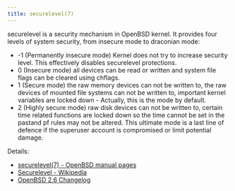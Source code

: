 ```yaml
---
title: securelevel(7)
---
```


securelevel is a security mechanism in OpenBSD kernel. It provides four levels
 of system security, from insecure mode to draconian mode:

* -1 (Permanently insecure mode) Kernel does not try to increase security level.
  This effectively disables securelevel protections.
* 0 (Insecure mode) all devices can be read or written and system
  file flags can be cleared using chflags.
* 1 (Secure mode) the raw memory devices can not be written to, the raw devices
  of mounted file systems can not be written to, important kernel variables are
  locked down - Actually, this is the mode by default.
* 2 (Highly secure mode) raw disk devices can not be written to, certain
  time related functions are locked down so the time cannot be set in the
  pastand pf rules may not be altered. This ultimate mode is a last line of
  defence if the superuser account is compromised or limit potential damage.

Details:

* [securelevel(7) - OpenBSD manual pages](https://man.openbsd.org/securelevel.7)
* [Securelevel - Wikipedia](https://en.wikipedia.org/wiki/Securelevel)
* [OpenBSD 2.6 Changelog](https://www.openbsd.org/plus26.html)
